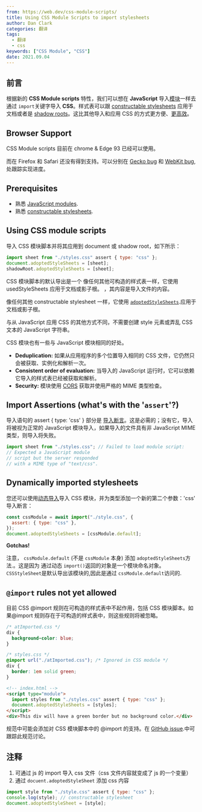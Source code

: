 ```yaml
---
from: https://web.dev/css-module-scripts/
title: Using CSS Module Scripts to import stylesheets
author: Dan Clark
categories: 翻译
tags:
  - 翻译
  - css
keywords: ["CSS Module", "CSS"]
date: 2021.09.04
---
```


## 前言

根据新的 **CSS Module scripts** 特性，我们可以想在 **JavaScript** 导入[模块](https://developer.mozilla.org/en-US/docs/Web/JavaScript/Guide/Modules)一样去通过 `import`关键字导入 **CSS**。样式表可以跟 [constructable stylesheets](https://developers.google.com/web/updates/2019/02/constructable-stylesheets) 应用于文档或者是 [shadow roots](https://developer.mozilla.org/en-US/docs/Web/API/ShadowRoot)。这比其他导入和应用 CSS 的方式更方便、[更高效](https://dandclark.github.io/json-css-module-notes/#css-module-performancememory-examples)。

## Browser Support

CSS Module scripts 目前在 chrome & Edge 93 已经可以使用。

而在 Firefox 和 Safari 还没有得到支持。可以分别在 [Gecko bug](https://bugzilla.mozilla.org/show_bug.cgi?id=1720570) 和 [WebKit bug](https://bugs.webkit.org/show_bug.cgi?id=227967), 处跟踪实现进度。

## Prerequisites

- 熟悉 [JavaScript modules](https://developer.mozilla.org/en-US/docs/Web/JavaScript/Guide/Modules).
- 熟悉 [constructable stylesheets](https://developers.google.com/web/updates/2019/02/constructable-stylesheets).

## Using CSS module scripts

导入 CSS 模块脚本并将其应用到 document 或 shadow root，如下所示：

```js
import sheet from "./styles.css" assert { type: "css" };
document.adoptedStyleSheets = [sheet];
shadowRoot.adoptedStyleSheets = [sheet];
```

CSS 模块脚本的默认导出是一个 像任何其他可构造的样式表一样，它使用 usedStyleSheets 应用于文档或影子根。 ，其内容是导入文件的内容。

像任何其他 constructable stylesheet 一样，它使用 [`adoptedStyleSheets`](https://wicg.github.io/construct-stylesheets/#using-constructed-stylesheets).应用于文档或影子根。

与从 JavaScript 应用 CSS 的其他方式不同，不需要创建 style 元素或弄乱 CSS 文本的 JavaScript 字符串。

CSS 模块也有一些与 JavaScript 模块相同的好处。

- **Deduplication:** 如果从应用程序的多个位置导入相同的 CSS 文件，它仍然只会被获取、实例化和解析一次。
- **Consistent order of evaluation:** 当导入的 JavaScript 运行时，它可以依赖它导入的样式表已经被获取和解析。
- **Security:** 模块使用 [CORS](https://developer.mozilla.org/en-US/docs/Web/HTTP/CORS) 获取并使用严格的 MIME 类型检查。

## Import Assertions (what's with the '`assert`'?)

导入语句的 assert { type: 'css' } 部分是 [导入断言](https://v8.dev/features/import-assertions)。这是必需的；没有它，导入将被视为正常的 JavaScript 模块导入，如果导入的文件具有非 JavaScript MIME 类型，则导入将失败。

```js
import sheet from "./styles.css"; // Failed to load module script:
// Expected a JavaScript module
// script but the server responded
// with a MIME type of "text/css".
```

## Dynamically imported stylesheets

您还可以使用[动态导入](https://v8.dev/features/dynamic-import#dynamic)导入 CSS 模块，并为类型添加一个新的第二个参数：'css' 导入断言：

```js
const cssModule = await import("./style.css", {
  assert: { type: "css" },
});
document.adoptedStyleSheets = [cssModule.default];
```

**Gotchas!**

注意， `cssModule.default` (不是 `cssModule` 本身) 添加 `adoptedStyleSheets`方法.。这是因为 通过动态 `import()`返回的对象是一个模块命名对象。 `CSSStyleSheet`是默认导出该模块的,因此是通过 `cssModule.default`访问的.

## `@import` rules not yet allowed

目前 CSS @import 规则在可构造的样式表中不起作用，包括 CSS 模块脚本。如果@import 规则存在于可构造的样式表中，则这些规则将被忽略。

```css
/* atImported.css */
div {
  background-color: blue;
}
```

```css
/* styles.css */
@import url("./atImported.css"); /* Ignored in CSS module */
div {
  border: 1em solid green;
}
```

```html
<!-- index.html -->
<script type="module">
  import styles from "./styles.css" assert { type: "css" };
  document.adoptedStyleSheets = [styles];
</script>
<div>This div will have a green border but no background color.</div>
```

规范中可能会添加对 CSS 模块脚本中的 @import 的支持。在 [GitHub issue](https://github.com/WICG/webcomponents/issues/870).中可跟踪此规范讨论。

## 注释

1. 可通过 js 的 import 导入 css 文件（css 文件内容就变成了 js 的一个变量）
2. 通过 `docuent.adoptedStyleSheet` 添加 css 内容

```js
import style from "./style.css" assert { type: "css" };
console.log(style); // constructable stylesheet
document.adoptedStyleSheet = [style];
```
